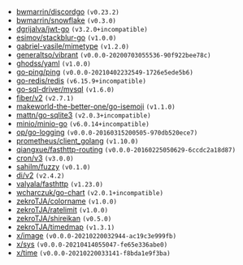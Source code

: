 - [bwmarrin/discordgo](https://github.com/zekrotja/discordgo) `(v0.23.2)`
- [bwmarrin/snowflake](https://github.com/bwmarrin/snowflake) `(v0.3.0)`
- [dgrijalva/jwt-go](https://github.com/dgrijalva/jwt-go) `(v3.2.0+incompatible)`
- [esimov/stackblur-go](https://github.com/esimov/stackblur-go) `(v1.0.0)`
- [gabriel-vasile/mimetype](https://github.com/gabriel-vasile/mimetype) `(v1.2.0)`
- [generaltso/vibrant](https://github.com/generaltso/vibrant) `(v0.0.0-20200703055536-90f922bee78c)`
- [ghodss/yaml](https://github.com/ghodss/yaml) `(v1.0.0)`
- [go-ping/ping](https://github.com/go-ping/ping) `(v0.0.0-20210402232549-1726e5ede5b6)`
- [go-redis/redis](https://github.com/go-redis/redis) `(v6.15.9+incompatible)`
- [go-sql-driver/mysql](https://github.com/go-sql-driver/mysql) `(v1.6.0)`
- [fiber/v2](https://github.com/gofiber/fiber/v2) `(v2.7.1)`
- [makeworld-the-better-one/go-isemoji](https://github.com/makeworld-the-better-one/go-isemoji) `(v1.1.0)`
- [mattn/go-sqlite3](https://github.com/mattn/go-sqlite3) `(v2.0.3+incompatible)`
- [minio/minio-go](https://github.com/minio/minio-go) `(v6.0.14+incompatible)`
- [op/go-logging](https://github.com/op/go-logging) `(v0.0.0-20160315200505-970db520ece7)`
- [prometheus/client_golang](https://github.com/prometheus/client_golang) `(v1.10.0)`
- [qiangxue/fasthttp-routing](https://github.com/qiangxue/fasthttp-routing) `(v0.0.0-20160225050629-6ccdc2a18d87)`
- [cron/v3](https://github.com/robfig/cron/v3) `(v3.0.0)`
- [sahilm/fuzzy](https://github.com/sahilm/fuzzy) `(v0.1.0)`
- [di/v2](https://github.com/sarulabs/di/v2) `(v2.4.2)`
- [valyala/fasthttp](https://github.com/valyala/fasthttp) `(v1.23.0)`
- [wcharczuk/go-chart](https://github.com/wcharczuk/go-chart) `(v2.0.1+incompatible)`
- [zekroTJA/colorname](https://github.com/zekroTJA/colorname) `(v1.0.0)`
- [zekroTJA/ratelimit](https://github.com/zekroTJA/ratelimit) `(v1.0.0)`
- [zekroTJA/shireikan](https://github.com/zekroTJA/shireikan) `(v0.5.0)`
- [zekroTJA/timedmap](https://github.com/zekroTJA/timedmap) `(v1.3.1)`
- [x/image](https://golang.org/x/image) `(v0.0.0-20210220032944-ac19c3e999fb)`
- [x/sys](https://golang.org/x/sys) `(v0.0.0-20210414055047-fe65e336abe0)`
- [x/time](https://golang.org/x/time) `(v0.0.0-20210220033141-f8bda1e9f3ba)`
